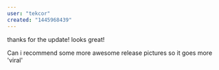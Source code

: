 ```yaml
---
user: "tekcor"
created: "1445968439"
---
```


thanks for the update! looks great!

Can i recommend some more awesome release pictures so it goes more 'viral'
